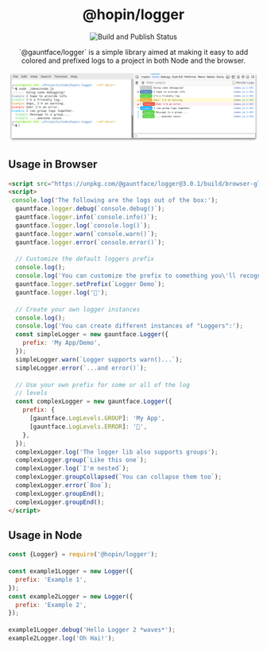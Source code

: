 <h1  align="center">@hopin/logger</h1>

<p align="center">
  <img src="https://github.com/gauntface/logger/workflows/Build%20and%20Publish/badge.svg" alt="Build and Publish Status" />
</p>

<p align="center">
`@gauntface/logger` is a simple library aimed at making it easy to add
colored and prefixed logs to a project in both Node and the browser.
</p>

<p align="center">
<img a;t="Screenshot of hopin-logger demos in Node and Browser" src="https://raw.githubusercontent.com/gauntface/hopin-logger/master/hopin-logger-screenshots.png" />
</p>

## Usage in Browser

```html
<script src="https://unpkg.com/@gauntface/logger@3.0.1/build/browser-globals.js"></script>
<script>
 console.log('The following are the logs out of the box:');
  gauntface.logger.debug(`console.debug()`);
  gauntface.logger.info(`console.info()`);
  gauntface.logger.log(`console.log()`);
  gauntface.logger.warn(`console.warn()`);
  gauntface.logger.error(`console.error()`);

  // Customize the default loggers prefix
  console.log();
  console.log('You can customize the prefix to something you\'ll recognize:');
  gauntface.logger.setPrefix(`Logger Demo`);
  gauntface.logger.log('👋');

  // Create your own logger instances
  console.log();
  console.log('You can create different instances of "Loggers":');
  const simpleLogger = new gauntface.Logger({
    prefix: 'My App/Demo',
  });
  simpleLogger.warn(`Logger supports warn()...`);
  simpleLogger.error(`...and error()`);

  // Use your own prefix for some or all of the log
  // levels
  const complexLogger = new gauntface.Logger({
    prefix: {
      [gauntface.LogLevels.GROUP]: 'My App',
      [gauntface.LogLevels.ERROR]: '👻',
    },
  });
  complexLogger.log('The logger lib also supports groups');
  complexLogger.group(`Like this one`);
  complexLogger.log(`I'm nested`);
  complexLogger.groupCollapsed(`You can collapse them too`);
  complexLogger.error(`Boo`);
  complexLogger.groupEnd();
  complexLogger.groupEnd();
</script>
```

## Usage in Node

```javascript
const {Logger} = require('@hopin/logger');

const example1Logger = new Logger({
  prefix: 'Example 1',
});
const example2Logger = new Logger({
  prefix: 'Example 2',
});

example1Logger.debug('Hello Logger 2 *waves*');
example2Logger.log('Oh Hai!');
```
